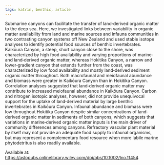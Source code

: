 ```yaml
---
tags: katrin, benthic, article
---
```


Submarine canyons can facilitate the transfer of land‐derived organic matter to the deep sea.
Here, we investigated links between variability in organic matter availability from land
and marine sources and infauna communities in two contrasting canyon systems off New
Zealand and used stable isotope analyses to identify potential food sources of benthic
invertebrates. Kaikōura Canyon, a steep, short canyon close to the shore, was characterized
by high food availability and varying proportions of marine‐ and land‐derived organic matter,
whereas Hokitika Canyon, a narrow and lower‐gradient canyon that extends further from the coast,
was characterized by low food availability and mostly land‐derived sediment organic matter throughout.
Both macrofaunal and meiofaunal abundance and biomass were greater in Kaikōura Canyon than in Hokitika
Canyon. Correlation analyses suggested that land‐derived organic matter may contribute to increased
meiofaunal abundance in Kaikōura Canyon. Carbon and nitrogen isotopic analyses, however, did not
provide unequivocal support for the uptake of land‐derived material by large benthic invertebrates
in Kaikōura Canyon. Infaunal abundance and biomass were low throughout Hokitika Canyon despite similar
concentrations of land‐derived organic matter in sediments of both canyons, which suggests that variations
in marine‐derived organic matter inputs is the main driver of community differences among canyons.
Refractory vascular plant material by itself may not provide an adequate food supply to infaunal
organisms, but may represent a complementary food resource when more labile marine phytodetritus
is also readily available.

Available at: https://aslopubs.onlinelibrary.wiley.com/doi/abs/10.1002/lno.11454.

